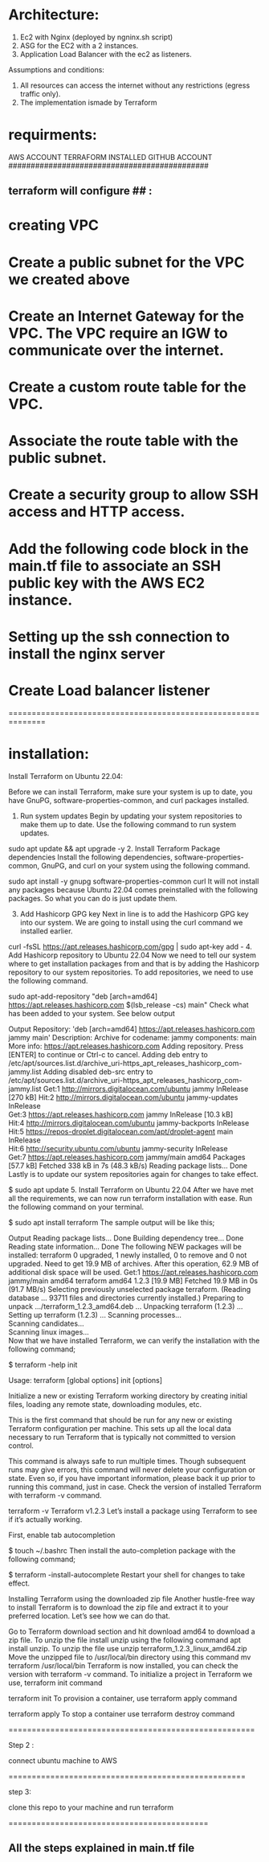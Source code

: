 
# Architecture:


1. Ec2 with Nginx (deployed by ngninx.sh script)
2. ASG for the EC2 with a 2 instances. 
3. Application Load Balancer with the ec2 as listeners.

Assumptions and conditions:

1. All resources can access the internet without any restrictions
(egress traffic only).
2. The implementation ismade by Terraform 

# requirments:
AWS ACCOUNT
TERRAFORM INSTALLED
GITHUB ACCOUNT
#############################################


## terraform will configure ## :

# creating VPC 
# Create a public subnet for the VPC we created above
# Create an Internet Gateway for the VPC. The VPC require an IGW to communicate over the internet.
# Create a custom route table for the VPC.
# Associate the route table with the public subnet.
# Create a security group to allow SSH access and HTTP access.
# Add the following code block in the main.tf file to associate an SSH public key with the AWS EC2 instance.
# Setting up the ssh connection to install the nginx server
# Create Load balancer listener 


==============================================================


# installation:

Install Terraform on Ubuntu 22.04:


Before we can install Terraform, make sure your system is up to date, you have GnuPG, software-properties-common, and curl packages installed.

1. Run system updates
Begin by updating your system repositories to make them up to date. Use the following command to run system updates.

sudo apt update && apt upgrade -y 
2. Install Terraform Package dependencies
Install the following dependencies, software-properties-common, GnuPG, and curl on your system using the following command.

sudo apt install -y gnupg software-properties-common curl
It will not install any packages because Ubuntu 22.04 comes preinstalled with the following packages. So what you can do is just update them.

3. Add Hashicorp GPG key
Next in line is to add the Hashicorp GPG key into our system. We are going to install using the curl command we installed earlier.

curl -fsSL https://apt.releases.hashicorp.com/gpg | sudo apt-key add -
4. Add Hashicorp repository to Ubuntu 22.04
Now we need to tell our system where to get installation packages from and that is by adding the Hashicorp repository to our system repositories. To add repositories, we need to use the following command.

sudo apt-add-repository "deb [arch=amd64] https://apt.releases.hashicorp.com $(lsb_release -cs) main"
Check what has been added to your system. See below output

Output
Repository: 'deb [arch=amd64] https://apt.releases.hashicorp.com jammy main'
Description:
Archive for codename: jammy components: main
More info: https://apt.releases.hashicorp.com
Adding repository.
Press [ENTER] to continue or Ctrl-c to cancel.
Adding deb entry to /etc/apt/sources.list.d/archive_uri-https_apt_releases_hashicorp_com-jammy.list
Adding disabled deb-src entry to /etc/apt/sources.list.d/archive_uri-https_apt_releases_hashicorp_com-jammy.list
Get:1 http://mirrors.digitalocean.com/ubuntu jammy InRelease [270 kB]
Hit:2 http://mirrors.digitalocean.com/ubuntu jammy-updates InRelease                                                                        
Get:3 https://apt.releases.hashicorp.com jammy InRelease [10.3 kB]                                                                          
Hit:4 http://mirrors.digitalocean.com/ubuntu jammy-backports InRelease                                                                      
Hit:5 https://repos-droplet.digitalocean.com/apt/droplet-agent main InRelease                    
Hit:6 http://security.ubuntu.com/ubuntu jammy-security InRelease           
Get:7 https://apt.releases.hashicorp.com jammy/main amd64 Packages [57.7 kB]
Fetched 338 kB in 7s (48.3 kB/s)
Reading package lists... Done
Lastly is to update our system repositories again for changes to take effect.

$ sudo apt update 
5. Install Terraform on Ubuntu 22.04
After we have met all the requirements, we can now run terraform installation with ease. Run the following command on your terminal.

$ sudo apt install terraform
The sample output will be like this;

Output
Reading package lists... Done
Building dependency tree... Done
Reading state information... Done
The following NEW packages will be installed:
  terraform
0 upgraded, 1 newly installed, 0 to remove and 0 not upgraded.
Need to get 19.9 MB of archives.
After this operation, 62.9 MB of additional disk space will be used.
Get:1 https://apt.releases.hashicorp.com jammy/main amd64 terraform amd64 1.2.3 [19.9 MB]
Fetched 19.9 MB in 0s (91.7 MB/s)
Selecting previously unselected package terraform.
(Reading database ... 93711 files and directories currently installed.)
Preparing to unpack .../terraform_1.2.3_amd64.deb ...
Unpacking terraform (1.2.3) ...
Setting up terraform (1.2.3) ...
Scanning processes...                                                                                                                        
Scanning candidates...                                                                                                                       
Scanning linux images...  
Now that we have installed Terraform, we can verify the installation with the following command;

$ terraform -help init

Usage: terraform [global options] init [options]

  Initialize a new or existing Terraform working directory by creating
  initial files, loading any remote state, downloading modules, etc.

  This is the first command that should be run for any new or existing
  Terraform configuration per machine. This sets up all the local data
  necessary to run Terraform that is typically not committed to version
  control.

  This command is always safe to run multiple times. Though subsequent runs
  may give errors, this command will never delete your configuration or
  state. Even so, if you have important information, please back it up prior
  to running this command, just in case.
Check the version of installed Terraform with terraform -v command.

terraform -v 
Terraform v1.2.3
Let’s install a package using Terraform to see if it’s actually working.

First, enable tab autocompletion

$ touch ~/.bashrc
Then install the auto-completion package with the following command;

$ terraform -install-autocomplete
Restart your shell for changes to take effect.

Installing Terraform using the downloaded zip file
Another hustle-free way to install Terraform is to download the zip file and extract it to your preferred location. Let’s see how we can do that.

Go to Terraform download section and hit download amd64 to download a zip file.
To unzip the file install unzip using the following command apt install unzip.
To unzip the file use unzip terraform_1.2.3_linux_amd64.zip
Move the unzipped file to /usr/local/bin directory using this command mv terraform /usr/local/bin
Terraform is now installed, you can check the version with terraform -v command.
To initialize a project in Terraform we use, terraform init command

terraform init
To provision a container, use terraform apply command

terraform apply
To stop a container use terraform destroy command

=====================================================

Step 2 : 

connect ubuntu machine to AWS

===================================================

step 3:

clone this repo to your machine and run terraform

===========================================

## All the steps explained in main.tf file ##







